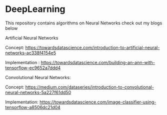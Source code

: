 # DeepLearning
This repository contains algorithms on Neural Networks
check out my blogs below

Artificial Neural Networks

Concept: https://towardsdatascience.com/introduction-to-artificial-neural-networks-ac338f4154e5

Implementation : https://towardsdatascience.com/building-an-ann-with-tensorflow-ec9652a7ddd4

Convolutional Neural Networks:

Concept:  https://medium.com/dataseries/introduction-to-convolutional-neural-networks-5a227f61dd50


Implementation: https://towardsdatascience.com/image-classifier-using-tensorflow-a8506dc21d04
